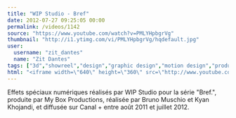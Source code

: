 ```yaml
---
title: "WIP Studio - Bref"
date: 2012-07-27 09:25:05 00:00
permalink: /videos/1142
source: "https://www.youtube.com/watch?v=PMLYHpbgrVg"
thumbnail: "http://i1.ytimg.com/vi/PMLYHpbgrVg/hqdefault.jpg"
user:
  username: "zit_dantes"
  name: "Zit Dantes"
tags: ["3d","showreel","design","graphic design","motion design","product design","studio"]
html: "<iframe width=\"640\" height=\"360\" src=\"http://www.youtube.com/embed/PMLYHpbgrVg?wmode=transparent&fs=1&feature=oembed\" frameborder=\"0\" allowfullscreen></iframe>"
---
```


Effets spéciaux numériques réalisés par WIP Studio pour la série "Bref.", produite par My Box Productions, réalisée par Bruno Muschio et Kyan Khojandi, et diffusée sur Canal + entre août 2011 et juillet 2012.